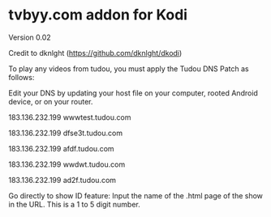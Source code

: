 # tvbyy.com addon for Kodi
Version 0.02

Credit to dknlght (https://github.com/dknlght/dkodi)

To play any videos from tudou, you must apply the Tudou DNS Patch as follows:

Edit your DNS by updating your host file on your computer, rooted Android device, or on your router.

183.136.232.199 wwwtest.tudou.com 

183.136.232.199 dfse3t.tudou.com

183.136.232.199 afdf.tudou.com

183.136.232.199 wwdwt.tudou.com

183.136.232.199 ad2f.tudou.com


Go directly to show ID feature:
Input the name of the .html page of the show in the URL. This is a 1 to 5 digit number.
